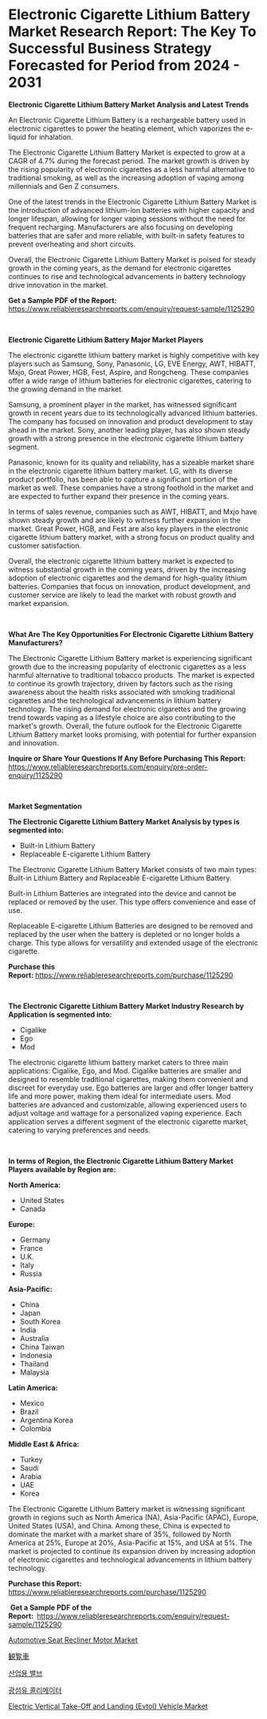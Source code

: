 <p><h1>Electronic Cigarette Lithium Battery Market Research Report: The Key To Successful Business Strategy Forecasted for Period from 2024 - 2031</h1></p><p><strong>Electronic Cigarette Lithium Battery Market Analysis and Latest Trends</strong></p>
<p><p>An Electronic Cigarette Lithium Battery is a rechargeable battery used in electronic cigarettes to power the heating element, which vaporizes the e-liquid for inhalation.</p><p>The Electronic Cigarette Lithium Battery Market is expected to grow at a CAGR of 4.7% during the forecast period. The market growth is driven by the rising popularity of electronic cigarettes as a less harmful alternative to traditional smoking, as well as the increasing adoption of vaping among millennials and Gen Z consumers.</p><p>One of the latest trends in the Electronic Cigarette Lithium Battery Market is the introduction of advanced lithium-ion batteries with higher capacity and longer lifespan, allowing for longer vaping sessions without the need for frequent recharging. Manufacturers are also focusing on developing batteries that are safer and more reliable, with built-in safety features to prevent overheating and short circuits.</p><p>Overall, the Electronic Cigarette Lithium Battery Market is poised for steady growth in the coming years, as the demand for electronic cigarettes continues to rise and technological advancements in battery technology drive innovation in the market.</p></p>
<p><strong>Get a Sample PDF of the Report:&nbsp;</strong> <a href="https://www.reliableresearchreports.com/enquiry/request-sample/1125290">https://www.reliableresearchreports.com/enquiry/request-sample/1125290</a></p>
<p>&nbsp;</p>
<p><strong>Electronic Cigarette Lithium Battery Major Market Players</strong></p>
<p><p>The electronic cigarette lithium battery market is highly competitive with key players such as Samsung, Sony, Panasonic, LG, EVE Energy, AWT, HIBATT, Mxjo, Great Power, HGB, Fest, Aspire, and Rongcheng. These companies offer a wide range of lithium batteries for electronic cigarettes, catering to the growing demand in the market.</p><p>Samsung, a prominent player in the market, has witnessed significant growth in recent years due to its technologically advanced lithium batteries. The company has focused on innovation and product development to stay ahead in the market. Sony, another leading player, has also shown steady growth with a strong presence in the electronic cigarette lithium battery segment.</p><p>Panasonic, known for its quality and reliability, has a sizeable market share in the electronic cigarette lithium battery market. LG, with its diverse product portfolio, has been able to capture a significant portion of the market as well. These companies have a strong foothold in the market and are expected to further expand their presence in the coming years.</p><p>In terms of sales revenue, companies such as AWT, HIBATT, and Mxjo have shown steady growth and are likely to witness further expansion in the market. Great Power, HGB, and Fest are also key players in the electronic cigarette lithium battery market, with a strong focus on product quality and customer satisfaction.</p><p>Overall, the electronic cigarette lithium battery market is expected to witness substantial growth in the coming years, driven by the increasing adoption of electronic cigarettes and the demand for high-quality lithium batteries. Companies that focus on innovation, product development, and customer service are likely to lead the market with robust growth and market expansion.</p></p>
<p>&nbsp;</p>
<p><strong>What Are The Key Opportunities For Electronic Cigarette Lithium Battery Manufacturers?</strong></p>
<p><p>The Electronic Cigarette Lithium Battery market is experiencing significant growth due to the increasing popularity of electronic cigarettes as a less harmful alternative to traditional tobacco products. The market is expected to continue its growth trajectory, driven by factors such as the rising awareness about the health risks associated with smoking traditional cigarettes and the technological advancements in lithium battery technology. The rising demand for electronic cigarettes and the growing trend towards vaping as a lifestyle choice are also contributing to the market's growth. Overall, the future outlook for the Electronic Cigarette Lithium Battery market looks promising, with potential for further expansion and innovation.</p></p>
<p><strong>Inquire or Share Your Questions If Any Before Purchasing This Report:</strong> <a href="https://www.reliableresearchreports.com/enquiry/pre-order-enquiry/1125290">https://www.reliableresearchreports.com/enquiry/pre-order-enquiry/1125290</a></p>
<p>&nbsp;</p>
<p><strong>Market Segmentation</strong></p>
<p><strong>The Electronic Cigarette Lithium Battery Market Analysis by types is segmented into:</strong></p>
<p><ul><li>Built-in Lithium Battery</li><li>Replaceable E-cigarette Lithium Battery</li></ul></p>
<p><p>The Electronic Cigarette Lithium Battery Market consists of two main types: Built-in Lithium Battery and Replaceable E-cigarette Lithium Battery. </p><p>Built-in Lithium Batteries are integrated into the device and cannot be replaced or removed by the user. This type offers convenience and ease of use.</p><p>Replaceable E-cigarette Lithium Batteries are designed to be removed and replaced by the user when the battery is depleted or no longer holds a charge. This type allows for versatility and extended usage of the electronic cigarette.</p></p>
<p><strong>Purchase this Report:&nbsp;</strong><a href="https://www.reliableresearchreports.com/purchase/1125290">https://www.reliableresearchreports.com/purchase/1125290</a></p>
<p>&nbsp;</p>
<p><strong>The Electronic Cigarette Lithium Battery Market Industry Research by Application is segmented into:</strong></p>
<p><ul><li>Cigalike</li><li>Ego</li><li>Mod</li></ul></p>
<p><p>The electronic cigarette lithium battery market caters to three main applications: Cigalike, Ego, and Mod. Cigalike batteries are smaller and designed to resemble traditional cigarettes, making them convenient and discreet for everyday use. Ego batteries are larger and offer longer battery life and more power, making them ideal for intermediate users. Mod batteries are advanced and customizable, allowing experienced users to adjust voltage and wattage for a personalized vaping experience. Each application serves a different segment of the electronic cigarette market, catering to varying preferences and needs.</p></p>
<p>&nbsp;</p>
<p><strong>In terms of Region, the Electronic Cigarette Lithium Battery Market Players available by Region are:</strong></p>
<p>
    <p> <strong> North America: </strong>
        <ul>
            <li>United States</li>
            <li>Canada</li>
        </ul>
        </p> 
    <p> <strong> Europe: </strong>
        <ul>
            <li>Germany</li>
            <li>France</li>
            <li>U.K.</li>
            <li>Italy</li>
            <li>Russia</li>
        </ul>
        </p> 
    <p> <strong> Asia-Pacific: </strong>
        <ul>
            <li>China</li>
            <li>Japan</li>
            <li>South Korea</li>
            <li>India</li>
            <li>Australia</li>
            <li>China Taiwan</li>
            <li>Indonesia</li>
            <li>Thailand</li>
            <li>Malaysia</li>
        </ul>
        </p> 
    <p> <strong> Latin America: </strong>
        <ul>
            <li>Mexico</li>
            <li>Brazil</li>
            <li>Argentina Korea</li>
            <li>Colombia</li>
        </ul>
        </p> 
    <p> <strong> Middle East & Africa: </strong>
        <ul>
            <li>Turkey</li>
            <li>Saudi</li>
            <li>Arabia</li>
            <li>UAE</li>
            <li>Korea</li>
        </ul>
    </p>
    </p>
<p><p>The Electronic Cigarette Lithium Battery market is witnessing significant growth in regions such as North America (NA), Asia-Pacific (APAC), Europe, United States (USA), and China. Among these, China is expected to dominate the market with a market share of 35%, followed by North America at 25%, Europe at 20%, Asia-Pacific at 15%, and USA at 5%. The market is projected to continue its expansion driven by increasing adoption of electronic cigarettes and technological advancements in lithium battery technology.</p></p>
<p><strong>Purchase this Report: </strong><a href="https://www.reliableresearchreports.com/purchase/1125290">https://www.reliableresearchreports.com/purchase/1125290</a></p>
<p>&nbsp;<strong>Get a Sample PDF of the Report:&nbsp;&nbsp;</strong><a href="https://www.reliableresearchreports.com/enquiry/request-sample/1125290">https://www.reliableresearchreports.com/enquiry/request-sample/1125290</a></p>
<p><strong></strong></p>
<p><p><a href="https://issuu.com/reportprime-2/docs/automotive-seat-recliner-motor-market-size-2030.pp">Automotive Seat Recliner Motor Market</a></p><p><a href="https://github.com/wkuactfdzwizk06/Market-Research-Report-List-1/blob/main/543026516574.md">観覧車</a></p><p><a href="https://github.com/GabrielBlanda5656/Market-Research-Report-List-1/blob/main/647356115535.md">산업용 밸브</a></p><p><a href="https://github.com/vsckjg50460/Market-Research-Report-List-1/blob/main/768838115534.md">광섬유 콜리메이터</a></p><p><a href="https://issuu.com/reportprime-2/docs/electric-vertical-take-off-and-landing-evtol-vehic">Electric Vertical Take-Off and Landing (Evtol) Vehicle Market</a></p></p>